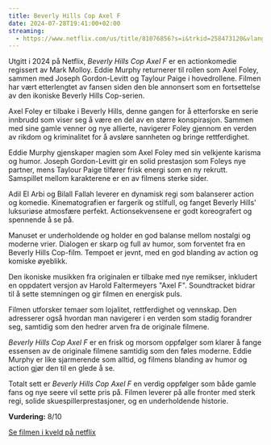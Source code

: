 ```yaml
---
title: Beverly Hills Cop Axel F
date: 2024-07-28T19:41:00+02:00
streaming:
  - https://www.netflix.com/us/title/81076856?s=i&trkid=258473120&vlang=en&clip=81785232
---
```

Utgitt i 2024 på Netflix, *Beverly Hills Cop Axel F* er en actionkomedie regissert av Mark Molloy. Eddie Murphy returnerer til rollen som Axel Foley, sammen med Joseph Gordon-Levitt og Taylour Paige i hovedrollene. Filmen har vært etterlengtet av fansen siden den ble annonsert som en fortsettelse av den ikoniske Beverly Hills Cop-serien.

Axel Foley er tilbake i Beverly Hills, denne gangen for å etterforske en serie innbrudd som viser seg å være en del av en større konspirasjon. Sammen med sine gamle venner og nye allierte, navigerer Foley gjennom en verden av rikdom og kriminalitet for å avsløre sannheten og bringe rettferdighet.

Eddie Murphy gjenskaper magien som Axel Foley med sin velkjente karisma og humor. Joseph Gordon-Levitt gir en solid prestasjon som Foleys nye partner, mens Taylour Paige tilfører frisk energi som en ny rekrutt. Samspillet mellom karakterene er en av filmens sterke sider.

Adil El Arbi og Bilall Fallah leverer en dynamisk regi som balanserer action og komedie. Kinematografien er fargerik og stilfull, og fanget Beverly Hills' luksuriøse atmosfære perfekt. Actionsekvensene er godt koreografert og spennende å se på.

Manuset er underholdende og holder en god balanse mellom nostalgi og moderne vrier. Dialogen er skarp og full av humor, som forventet fra en Beverly Hills Cop-film. Tempoet er jevnt, med en god blanding av action og komiske øyeblikk.

Den ikoniske musikken fra originalen er tilbake med nye remikser, inkludert en oppdatert versjon av Harold Faltermeyers "Axel F". Soundtracket bidrar til å sette stemningen og gir filmen en energisk puls.

Filmen utforsker temaer som lojalitet, rettferdighet og vennskap. Den adresserer også hvordan man navigerer i en verden som stadig forandrer seg, samtidig som den hedrer arven fra de originale filmene.

*Beverly Hills Cop Axel F* er en frisk og morsom oppfølger som klarer å fange essensen av de originale filmene samtidig som den føles moderne. Eddie Murphy er like sjarmerende som alltid, og filmens blanding av humor og action gjør den til en glede å se.

Totalt sett er *Beverly Hills Cop Axel F* en verdig oppfølger som både gamle fans og nye seere vil sette pris på. Filmen leverer på alle fronter med sterk regi, solide skuespillerprestasjoner, og en underholdende historie.

**Vurdering:**
8/10

[Se filmen i kveld på netflix](https://www.netflix.com/us/title/81076856?s=i&trkid=258473120&vlang=en&clip=81785232)
